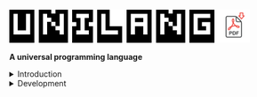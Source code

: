 <img width="369" height="60" src=".readme/unilang_logo.png"> [<img width="60" height="60" src=".readme/pdf_download.png">](https://www.dropbox.com/s/1qde65ekii8nyb9/unilang.pdf?dl=1)

**A universal programming language**


</details>
<details>

<summary>Introduction</summary>



## Summary
Unilang is an experimental programming language and IDE.  It has a graphical and textual fronted for creating programs and programming related artifacts.  The language unifies with other languages through transcompilation.  It was written to automate and improve the productivity of a single person, but you might find something useful in it as well.  


## Philosophy
The creation of this language is different from most other programing languages because it rejects the idea of traditional lexical analysis and language grammars.  Programming in Unilang is focused on providing concept values for a language meta-model.  This avoids the strategy where syntactical expressions are parsed into ASTs in which pragmatic meaning is often lost during correlation.  A longer description for the rationale around Unilang's design is covered in the remaining subsections.  


## GPL Shortcomings
Despite their name, **general-purpose programming languages (GPLs)** become associated with specific niches that target particular programming domains.  Due to the differences between these languages (both internal and external to their design), evaluations on the problem space lead to different languages being chosen.  A cross-domain problem is then solved through a mixture of languages.  Under such circumstances, individual GPLs have not proven general enough as the solution to the entire problem space.  Unilang's stance is that the amalgamation of different languages could be an implementation detail below a more conceptually pure representation of the full problem ontology.  We consider different languages within the same ontology to be less productive for establishing insight and enabling change over time.  It is better to have the entire problem space of software encoded from the same unifying model.  A unifying language can operate as a transcompiler to other existing GPLs.  


## The Next Layer
Unilang is a **universal programming language (UPL)**.  A UPL has not been formally defined prior to this document, but as an informal definition, envision a UPL as a language abstraction over GPLs and IDLs.  UPLs are a universal encoding for developing software.  


## Addressing Scope
Creating a language that could properly be the right choice for every programming domain sounds impractical.  Domains can have opposite requirements.  Trying to encode everything necessary for all domains would result in something so complicated, contradictory, and convoluted that it would defeat the purpose it set out to accomplish.  It would become too difficult to use in any domain.  These concerns are critically important, and we acknowledge them here as they have been influential in Unilang's design.  If Unilang were built in the traditional way that GPLs are, we would certainly hit many of these problems.  We instead take different approaches toward a language's role in facilitating software.  Unilang is an experiment to challenge these concerns and to try and innovate ways around them.  

</details>
<details>

<summary>Development</summary>



## Build
The IDE can be used the following way.  
```
git clone git@github.com:luxe/unilang.git
cd unilang
./user_run_optimized //code/tools/ide:main
```
Various CIs are used to test the correctness of the build.  Referencing these builds may help you acquire any additional dependencies.  The reason we use multiple CIs is to ensure a general consensus and catch any outlying issues.  However, these services have limitations at their free tier, and so full builds/tests are not performed.  

| Continuous Integration | Status | Notes | 
| --- | --- | --- | 
| App Veyor | [![Build status](https://ci.appveyor.com/api/projects/status/wscwfed3pk5pxk6y?svg=true)](https://ci.appveyor.com/project/luxe/unilang) | Bootstraps Build | 
Circle | [![CircleCI](https://circleci.com/gh/luxe/unilang.svg?style=svg)](https://circleci.com/gh/luxe/unilang) | Bootstraps Build | 
Cirrus | [![Build Status](https://api.cirrus-ci.com/github/luxe/unilang.svg)](https://cirrus-ci.com/github/luxe/unilang) | Bootstraps Build | 
Codeship | [![Codeship Status for luxe/unilang](https://app.codeship.com/projects/87336dd0-50a7-0137-d1ab-4a6287d94fd4/status?branch=master)](https://app.codeship.com/projects/87336dd0-50a7-0137-d1ab-4a6287d94fd4/) | Bootstraps Build | 
Drone | [![Build Status](https://cloud.drone.io/api/badges/luxe/unilang/status.svg)](https://cloud.drone.io/luxe/unilang) | Bootstraps Build | 
Scrutinizer | [![Build Status](https://scrutinizer-ci.com/g/luxe/unilang/badges/build.png?b=master)](https://scrutinizer-ci.com/g/luxe/unilang/build-status/master) | Bootstraps Build | 
Semaphore | [![Build Status](https://semaphoreci.com/api/v1/luxe/everything/branches/master/shields_badge.svg)](https://semaphoreci.com/luxe/unilang) | Bootstraps Build | 
Shippable | [![Run Status](https://api.shippable.com/projects/5c3163fd4e246e0700cea316/badge?branch=master)](https://app.shippable.com/accounts/5c3163cad1578b0700302159/dashboard) | Bootstraps Build | 
Travis | [![Build status](https://travis-ci.com/luxe/unilang.svg?branch=master)](https://travis-ci.com/luxe/unilang) | Bootstraps Build | 

The unilang schema is used to encode the concept tree and can be enforceable during projectional editing.  
<img width="" height="" src=".readme/unilang_concept_tree.png">


## Contribute
There are no rules.  Make a ticket about anything.  We'll figure it out together.  


